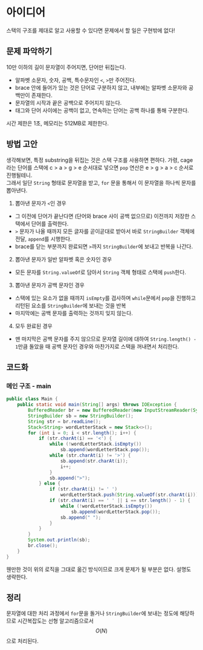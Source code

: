 # 아이디어
스택의 구조를 제대로 알고 사용할 수 있다면 문제에서 할 일은 구현밖에 없다!

## 문제 파악하기
10만 이하의 길이 문자열이 주어지면, 단어만 뒤집는다.
- 알파벳 소문자, 숫자, 공백, 특수문자인 `<`, `>`만 주어진다.
- brace 안에 들어가 있는 것은 단어로 구분하지 않고, 내부에는 알파벳 소문자와 공백만이 존재한다.
- 문자열의 시작과 끝은 공백으로 주어지지 않는다.
- 태그와 단어 사이에는 공백이 없고, 연속하는 단어는 공백 하나를 통해 구분한다.

시간 제한은 1초, 메모리는 512MB로 제한한다.

## 방법 고안
생각해보면, 특정 substring을 뒤집는 것은 스택 구조를 사용하면 편하다. 가령, cage라는 단어를 스택에 c > a > g > e 순서대로 넣으면 `pop` 연산은 e > g > a > c 순서로 진행될테니.   
그래서 일단 `String` 형태로 문자열을 받고, `for` 문을 통해서 이 문자열을 하나씩 문자를 뽑아낸다.

1. 뽑아낸 문자가 `<`인 경우
- 그 이전에 단어가 끝난다면 (단어와 brace 사이 공백 없으므로) 이전까지 저장한 스택에서 단어를 출력한다.
- `>` 문자가 나올 때까지 모든 글자를 곧이곧대로 받아서 바로 `StringBuilder` 객체에 전달, `append`를 시행한다. 
- brace를 닫는 부분까지 완료되면 `>`까지 `StringBuilder`에 보내고 반복을 나간다.

2. 뽑아낸 문자가 일반 알파벳 혹은 숫자인 경우
- 모든 문자를 `String.valueOf`로 담아서 `String` 객체 형태로 스택에 `push`한다.

3. 뽑아낸 문자가 공백 문자인 경우
- 스택에 있는 요소가 없을 때까지 `isEmpty`를 검사하며 `while`문에서 `pop`을 진행하고 리턴된 요소를 `StringBuilder`에 보내는 것을 반복
- 마지막에는 공백 문자를 출력하는 것까지 잊지 않는다.

4. 모두 완료된 경우
- 맨 마지막은 공백 문자를 주지 않으므로 문자열 길이에 대하여 `String.length() - 1`만큼 돌았을 때 공백 문자인 경우와 마찬가지로 스택을 꺼내면서 처리한다.



## 코드화
### 메인 구조 - main
```JAVA
public class Main {
    public static void main(String[] args) throws IOException {
        BufferedReader br = new BufferedReader(new InputStreamReader(System.in));
        StringBuilder sb = new StringBuilder();
        String str = br.readLine();
        Stack<String> wordLetterStack = new Stack<>();
        for (int i = 0; i < str.length(); i++) {
            if (str.charAt(i) == '<') {
                while (!wordLetterStack.isEmpty())
                    sb.append(wordLetterStack.pop());
                while (str.charAt(i) != '>') {
                    sb.append(str.charAt(i));
                    i++;
                }
                sb.append(">");
            } else {
                if (str.charAt(i) != ' ')
                    wordLetterStack.push(String.valueOf(str.charAt(i)));
                if (str.charAt(i) == ' ' || i == str.length() - 1) {
                    while (!wordLetterStack.isEmpty())
                        sb.append(wordLetterStack.pop());
                    sb.append(" ");
                }
            }
        }
        System.out.println(sb);
        br.close();
    }
}
```

웬만한 것이 위의 로직을 그대로 옮긴 방식이므로 크게 문제가 될 부분은 없다. 설명도 생략한다.

## 정리
문자열에 대한 처리 과정에서 `for`문을 돌거나 `StringBuilder`에 보내는 정도에 해당하므로 시간복잡도는 선형 알고리즘으로서 $$O(N)$$으로 처리된다.   
